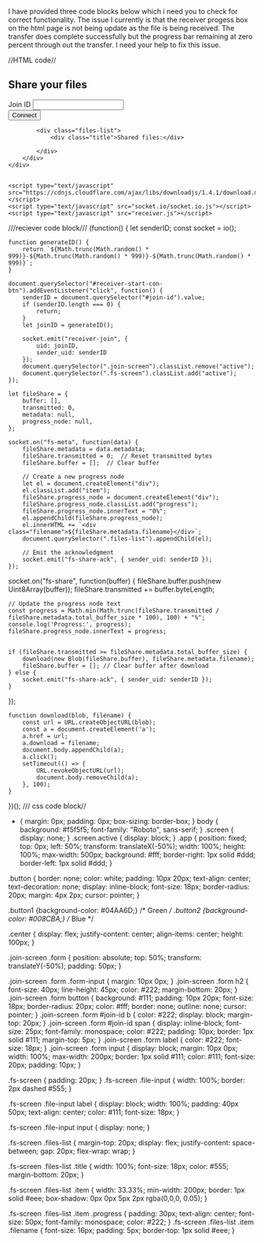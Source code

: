 I have provided three code blocks below which i need you to check for correct functionality.  The issue I currently is that the receiver progess box on the html page is not being update as the file is being received.  The transfer does complete successfully but the progress bar remaining at zero percent through out the transfer.  I need your help to fix this issue.

//HTML code//
<!DOCTYPE html>
<html lang="en">
<head>
    <meta charset="UTF-8">
    <meta name="viewport" content="width=device-width, initial-scale=1.0">
    <title>Home Page</title>
    <link rel="stylesheet" type="text/css" href="style.css">
</head>
<body>
    <div class="app">
        <div class="screen join-screen active">
            <div class="form">
                <h2>Share your files</h2>
                <div class="form-input">
                    <label for="join-id">Join ID</label>
                    <input type="text" id="join-id">
                </div>
                <div class="form-input">
                    <button id="receiver-start-con-btn">Connect</button>
                </div>
            </div>
        </div>
        <div class="screen fs-screen">
            
            <div class="files-list">
                <div class="title">Shared files:</div>
               
            </div>
        </div>
    </div>
    
   
    <script type="text/javascript" src="https://cdnjs.cloudflare.com/ajax/libs/downloadjs/1.4.1/download.min.js"></script>
    <script type="text/javascript" src="socket.io/socket.io.js"></script>
    <script type="text/javascript" src="receiver.js"></script>
</body>
</html>
///reciever code block///
(function() {
    let senderID;
    const socket = io();

    function generateID() {
        return `${Math.trunc(Math.random() * 999)}-${Math.trunc(Math.random() * 999)}-${Math.trunc(Math.random() * 999)}`;
    }

    document.querySelector("#receiver-start-con-btn").addEventListener("click", function() {
        senderID = document.querySelector("#join-id").value;
        if (senderID.length === 0) {
            return;
        }
        let joinID = generateID();

        socket.emit("receiver-join", {
            uid: joinID,
            sender_uid: senderID
        });
        document.querySelector(".join-screen").classList.remove("active");
        document.querySelector(".fs-screen").classList.add("active");
    });

    let fileShare = {
        buffer: [],
        transmitted: 0,
        metadata: null,
        progress_node: null,
    };

    socket.on("fs-meta", function(data) {
        fileShare.metadata = data.metadata;
        fileShare.transmitted = 0;  // Reset transmitted bytes
        fileShare.buffer = [];  // Clear buffer

        // Create a new progress node
        let el = document.createElement("div");
        el.classList.add("item");
        fileShare.progress_node = document.createElement("div");
        fileShare.progress_node.classList.add("progress");
        fileShare.progress_node.innerText = "0%";
        el.appendChild(fileShare.progress_node);
        el.innerHTML += `<div class="filename">${fileShare.metadata.filename}</div>`;
        document.querySelector(".files-list").appendChild(el);

        // Emit the acknowledgment
        socket.emit("fs-share-ack", { sender_uid: senderID });
    });
socket.on("fs-share", function(buffer) {
    fileShare.buffer.push(new Uint8Array(buffer));
    fileShare.transmitted += buffer.byteLength;

    // Update the progress node text
    const progress = Math.min(Math.trunc(fileShare.transmitted / fileShare.metadata.total_buffer_size * 100), 100) + "%";
    console.log('Progress:', progress);
    fileShare.progress_node.innerText = progress;


    if (fileShare.transmitted >= fileShare.metadata.total_buffer_size) {
        download(new Blob(fileShare.buffer), fileShare.metadata.filename);
        fileShare.buffer = []; // Clear buffer after download
    } else {
        socket.emit("fs-share-ack", { sender_uid: senderID });
    }
});


    function download(blob, filename) {
        const url = URL.createObjectURL(blob);
        const a = document.createElement('a');
        a.href = url;
        a.download = filename;
        document.body.appendChild(a);
        a.click();
        setTimeout(() => {
            URL.revokeObjectURL(url);
            document.body.removeChild(a);
        }, 100);
    }
})();
/// css code block//
* {
    margin: 0px;
    padding: 0px;
    box-sizing: border-box;
}
body {
    background: #f5f5f5;
    font-family: "Roboto", sans-serif;
}
.screen {
    display: none;
}
.screen.active {
    display: block;
}
.app {
    position: fixed;
    top: 0px;
    left: 50%;
    transform: translateX(-50%);
    width: 100%;
    height: 100%;
    max-width: 500px;
    background: #fff;
    border-right: 1px solid #ddd;
    border-left: 1px solid #ddd;
}

.button {
    border: none;
    color: white;
    padding: 10px 20px;
    text-align: center;
    text-decoration: none;
    display: inline-block;
    font-size: 18px;
    border-radius: 20px;
    margin: 4px 2px;
    cursor: pointer;
  }
  
  .button1 {background-color: #04AA6D;} /* Green */
  .button2 {background-color: #008CBA;} /* Blue */

  .center {
    display: flex;
    justify-content: center;
    align-items: center;
    height: 100px;
  }

.join-screen .form {
    position: absolute;
    top: 50%;
    transform: translateY(-50%);
    padding: 50px;
}

.join-screen .form .form-input {
    margin: 10px 0px;
}
.join-screen .form h2 {
    font-size: 40px;
    line-height: 45px;
    color: #222;
    margin-bottom: 20px;
}
.join-screen .form button {
    background: #111;
    padding: 10px 20px;
    font-size: 18px;
    border-radius: 20px;
    color: #fff;
    border: none;
    outline: none;
    cursor: pointer;
}
.join-screen .form #join-id b {
    color: #222;
    display: block;
    margin-top: 20px;
}
.join-screen .form #join-id span {
    display: inline-block;
    font-size: 25px;
    font-family: monospace;
    color: #222;
    padding: 10px;
    border: 1px solid #111;
    margin-top: 5px;
}
.join-screen .form label {
    color: #222;
    font-size: 18px;
}
.join-screen .form input {
    display: block;
    margin: 10px 0px;
    width: 100%;
    max-width: 200px;
    border: 1px solid #111;
    color: #111;
    font-size: 20px;
    padding: 10px;
}

.fs-screen {
    padding: 20px;
}
.fs-screen .file-input {
    width: 100%;
    border: 2px dashed #555;
}

.fs-screen .file-input label {
    display: block;
    width: 100%;
    padding: 40px 50px;
    text-align: center;
    color: #111;
    font-size: 18px;
}

.fs-screen .file-input input {
    display: none;
}

.fs-screen .files-list {
    margin-top: 20px;
    display: flex;
    justify-content: space-between;
    gap: 20px;
    flex-wrap: wrap;
}

.fs-screen .files-list .title {
    width: 100%;
    font-size: 18px;
    color: #555;
    margin-bottom: 20px;
}

.fs-screen .files-list .item {
    width: 33.33%;
    min-width: 200px;
    border: 1px solid #eee;
    box-shadow: 0px 0px 5px 2px rgba(0,0,0, 0.05);
}

.fs-screen .files-list .item .progress {
    padding: 30px;
    text-align: center;
    font-size: 50px;
    font-family: monospace;
    color: #222;
}
.fs-screen .files-list .item .filename {
    font-size: 16px;
    padding: 5px;
    border-top: 1px solid #eee;
}
